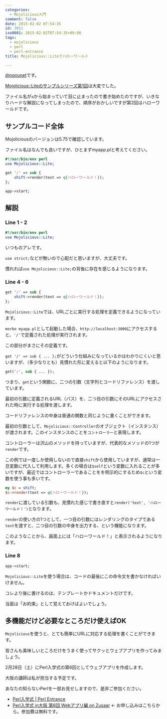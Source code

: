 ```yaml
---
categories:
  - Mojolicious入門
comment: false
date: 2015-02-02 07:54:35
id: 3011
iso8601: 2015-02-02T07:54:35+09:00
tags:
  - mojolicious
  - perl
  - perl-entrance
title: Mojolicious::Liteでハローワールド

---
```


<p><a href="https://twitter.com/nqounet">@nqounet</a>です。</p>

<p><a href="https://www.nqou.net/2015/01/31/082426" title="Mojolicious::Liteのプレースホルダとパラメータ">Mojolicious::Liteのサンプルシリーズ第1回</a>は大変でした。</p>

<p>ファイル名が<code>a</code>から始まっていて目に止まったので書き始めたのですが、いきなりハードな解説になってしまったので、順序がおかしいですが第2回はハローワールドです。</p>



<h2>サンプルコード全体</h2>

<p>Mojoliciousのバージョンは5.75で確認しています。</p>

<p>ファイル名はなんでも良いですが、ひとまずmyapp.plと考えてください。</p>

```perl
#!/usr/bin/env perl
use Mojolicious::Lite;

get '/' => sub {
    shift->render(text => q{ハローワールド！});
};

app->start;
```

<h2>解説</h2>

<h3>Line 1 - 2</h3>

```perl
#!/usr/bin/env perl
use Mojolicious::Lite;
```

<p>いつものアレです。</p>

<p><code>use strict;</code>などが無いので心配だと思いますが、大丈夫です。</p>

<p>慣れれば<code>use Mojolicious::Lite;</code>の背後に存在を感じるようになります。</p>

<h3>Line 4 - 6</h3>

```perl
get '/' => sub {
    shift->render(text => q{ハローワールド！});
};
```

<p><code>Mojolicious::Lite</code>では、URLごとに実行する処理を定義できるようになっています。</p>

<p><code>morbo myapp.pl</code>として起動した場合、<code>http://localhost:3000</code>にアクセスすると、<code>'/'</code>で定義された処理が実行されます。</p>

<p>この部分がまさにその定義です。</p>

<p><code>get '/' => sub { ... };</code>がどういう仕組みになっているかはわかりにくいと思いますが、（多少なりとも）見慣れた形に変えると以下のようになります。</p>

```perl
get('/', sub { ... });
```

<p>つまり、<code>get</code>という関数に、二つの引数（文字列とコードリファレンス）を渡しています。</p>

<p>最初の引数に定義されるURL（パス）を、二つ目の引数にそのURLにアクセスされた時に実行する処理を渡します。</p>

<p>コードリファレンスの中身は普通の関数と同じように書くことができます。</p>

<p>最初の引数として、<code>Mojolicious::Controller</code>のオブジェクト（インスタンス）が渡されます。このインスタンスのことを<code>コントローラー</code>と表現します。</p>

<p>コントローラーは沢山のメソッドを持っていますが、代表的なメソッドの1つが<code>render</code>です。</p>

<p>この例では一度しか使用しないので直接<code>shift</code>から使用していますが、通常は一旦変数に代入して利用します。多くの場合は<code>$self</code>という変数に入れることが多いですが、最近ではコントローラーであることをを明示的にするため<code>$c</code>という変数を使う事も多いです。</p>

```perl
my $c = shift;
$c->render(text => q{ハローワールド！});
```

<p><code>render</code>に渡している引数も、見慣れた感じで書き直すと<code>render('text', 'ハローワールド！')</code>となります。</p>

<p><code>render</code>の使い方の1つとして、一つ目の引数にはレンダリングのタイプである<code>text</code>を渡すと、二つ目の引数の中身を出力する、という機能になります。</p>

<p>このようなことから、画面上には「ハローワールド！」と表示されるようになります。</p>

<h3>Line 8</h3>

```perl
app->start;
```

<p><code>Mojolicious::Lite</code>を使う場合は、コードの最後にこの命令文を書かなければいけません。</p>

<p>コレより後に書けるのは、テンプレートかドキュメントだけです。</p>

<p>当面は「お約束」として覚えておけばよいでしょう。</p>

<h2>多機能だけど必要なところだけ使えばOK</h2>

<p><code>Mojolicious</code>を使うと、とても簡単にURLに対応する処理を書くことができます。</p>

<p>皆さんも美味しいところだけをうまく使ってサクッとウェブアプリを作ってみましょう。</p>

<p>2月28日（土）にPerl入学式の第6回としてウェブアプリを作成します。</p>

<p>大阪の講師は私が担当する予定です。</p>

<p>あなたの知らないPerlを一部お見せしますので、是非ご参加ください。</p>

<ul>
<li><a href="http://www.perl-entrance.org/">Perl入学式 | Perl Entrance</a></li>
<li><a href="http://www.zusaar.com/event/12837005">Perl入学式 in大阪 第6回 Webアプリ編 on Zusaar</a> ← お申し込みはこちらから。参加費は無料です。</li>
</ul>
    	